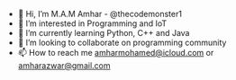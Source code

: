 - 👋 Hi, I’m M.A.M Amhar - @thecodemonster1 
- 👀 I’m interested in Programming and IoT
- 🌱 I’m currently learning Python, C++ and Java
- 💞️ I’m looking to collaborate on programming community
- 📫 How to reach me amharmohamed@icloud.com or amharazwar@gmail.com

<!---
thecodemonster1/thecodemonster1 is a ✨ special ✨ repository because its `README.md` (this file) appears on your GitHub profile.
You can click the Preview link to take a look at your changes.
--->

